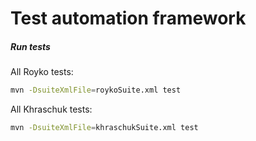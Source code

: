 # Test automation framework



##### Run tests
All Royko tests:
```bash
mvn -DsuiteXmlFile=roykoSuite.xml test
```
All Khraschuk tests:
```bash
mvn -DsuiteXmlFile=khraschukSuite.xml test
```
